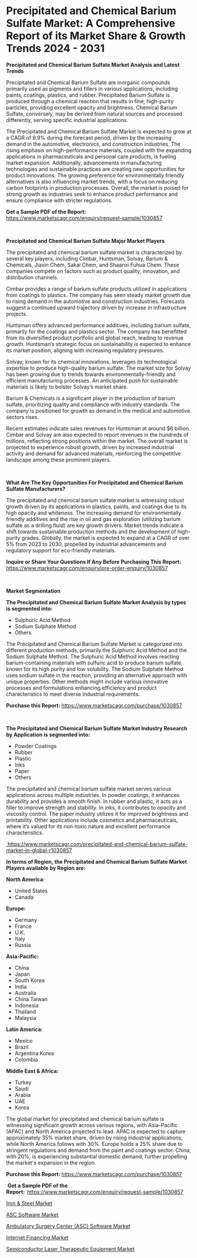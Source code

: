 <p><h1>Precipitated and Chemical Barium Sulfate Market: A Comprehensive Report of its Market Share & Growth Trends 2024 - 2031</h1></p><p><strong>Precipitated and Chemical Barium Sulfate Market Analysis and Latest Trends</strong></p>
<p><p>Precipitated and Chemical Barium Sulfate are inorganic compounds primarily used as pigments and fillers in various applications, including paints, coatings, plastics, and rubber. Precipitated Barium Sulfate is produced through a chemical reaction that results in fine, high-purity particles, providing excellent opacity and brightness. Chemical Barium Sulfate, conversely, may be derived from natural sources and processed differently, serving specific industrial applications.</p><p>The Precipitated and Chemical Barium Sulfate Market is expected to grow at a CAGR of 9.9% during the forecast period, driven by the increasing demand in the automotive, electronics, and construction industries. The rising emphasis on high-performance materials, coupled with the expanding applications in pharmaceuticals and personal care products, is fueling market expansion. Additionally, advancements in manufacturing technologies and sustainable practices are creating new opportunities for product innovations. The growing preference for environmentally friendly alternatives is also influencing market trends, with a focus on reducing carbon footprints in production processes. Overall, the market is poised for strong growth as industries seek to enhance product performance and ensure compliance with stricter regulations.</p></p>
<p><strong>Get a Sample PDF of the Report:&nbsp;</strong> <a href="https://www.marketscagr.com/enquiry/request-sample/1030857?utm_campaign=1836&utm_medium=2&utm_source=Github&utm_content=ia&utm_term=03122024&utm_id=precipitated-and-chemical-barium-sulfate">https://www.marketscagr.com/enquiry/request-sample/1030857</a></p>
<p>&nbsp;</p>
<p><strong>Precipitated and Chemical Barium Sulfate Major Market Players</strong></p>
<p><p>The precipitated and chemical barium sulfate market is characterized by several key players, including Cimbar, Huntsman, Solvay, Barium & Chemicals, Jiaxin Chem, Sakai Chem, and Shaanxi Fuhua Chem. These companies compete on factors such as product quality, innovation, and distribution channels.</p><p>Cimbar provides a range of barium sulfate products utilized in applications from coatings to plastics. The company has seen steady market growth due to rising demand in the automotive and construction industries. Forecasts suggest a continued upward trajectory driven by increase in infrastructure projects.</p><p>Huntsman offers advanced performance additives, including barium sulfate, primarily for the coatings and plastics sector. The company has benefitted from its diversified product portfolio and global reach, leading to revenue growth. Huntsman’s strategic focus on sustainability is expected to enhance its market position, aligning with increasing regulatory pressures.</p><p>Solvay, known for its chemical innovations, leverages its technological expertise to produce high-quality barium sulfate. The market size for Solvay has been growing due to trends towards environmentally-friendly and efficient manufacturing processes. An anticipated push for sustainable materials is likely to bolster Solvay’s market share.</p><p>Barium & Chemicals is a significant player in the production of barium sulfate, prioritizing quality and compliance with industry standards. The company is positioned for growth as demand in the medical and automotive sectors rises.</p><p>Recent estimates indicate sales revenues for Huntsman at around $6 billion. Cimbar and Solvay are also expected to report revenues in the hundreds of millions, reflecting strong positions within the market. The overall market is projected to experience robust growth, driven by increased industrial activity and demand for advanced materials, reinforcing the competitive landscape among these prominent players.</p></p>
<p>&nbsp;</p>
<p><strong>What Are The Key Opportunities For Precipitated and Chemical Barium Sulfate Manufacturers?</strong></p>
<p><p>The precipitated and chemical barium sulfate market is witnessing robust growth driven by its applications in plastics, paints, and coatings due to its high opacity and whiteness. The increasing demand for environmentally friendly additives and the rise in oil and gas exploration (utilizing barium sulfate as a drilling fluid) are key growth drivers. Market trends indicate a shift towards sustainable production methods and the development of high-purity grades. Globally, the market is expected to expand at a CAGR of over 5% from 2023 to 2030, propelled by industrial advancements and regulatory support for eco-friendly materials.</p></p>
<p><strong>Inquire or Share Your Questions If Any Before Purchasing This Report:</strong> <a href="https://www.marketscagr.com/enquiry/pre-order-enquiry/1030857?utm_campaign=1836&utm_medium=2&utm_source=Github&utm_content=ia&utm_term=03122024&utm_id=precipitated-and-chemical-barium-sulfate">https://www.marketscagr.com/enquiry/pre-order-enquiry/1030857</a></p>
<p>&nbsp;</p>
<p><strong>Market Segmentation</strong></p>
<p><strong>The Precipitated and Chemical Barium Sulfate Market Analysis by types is segmented into:</strong></p>
<p><ul><li>Sulphuric Acid Method</li><li>Sodium Sulphate Method</li><li>Others</li></ul></p>
<p><p>The Precipitated and Chemical Barium Sulfate Market is categorized into different production methods, primarily the Sulphuric Acid Method and the Sodium Sulphate Method. The Sulphuric Acid Method involves reacting barium-containing materials with sulfuric acid to produce barium sulfate, known for its high purity and low solubility. The Sodium Sulphate Method uses sodium sulfate in the reaction, providing an alternative approach with unique properties. Other methods might include various innovative processes and formulations enhancing efficiency and product characteristics to meet diverse industrial requirements.</p></p>
<p><strong>Purchase this Report:&nbsp;</strong><a href="https://www.marketscagr.com/purchase/1030857?utm_campaign=1836&utm_medium=2&utm_source=Github&utm_content=ia&utm_term=03122024&utm_id=precipitated-and-chemical-barium-sulfate">https://www.marketscagr.com/purchase/1030857</a></p>
<p>&nbsp;</p>
<p><strong>The Precipitated and Chemical Barium Sulfate Market Industry Research by Application is segmented into:</strong></p>
<p><ul><li>Powder Coatings</li><li>Rubber</li><li>Plastic</li><li>Inks</li><li>Paper</li><li>Others</li></ul></p>
<p><p>The precipitated and chemical barium sulfate market serves various applications across multiple industries. In powder coatings, it enhances durability and provides a smooth finish. In rubber and plastic, it acts as a filler to improve strength and stability. In inks, it contributes to opacity and viscosity control. The paper industry utilizes it for improved brightness and printability. Other applications include cosmetics and pharmaceuticals, where it’s valued for its non-toxic nature and excellent performance characteristics.</p></p>
<p><a href="https://www.marketscagr.com/precipitated-and-chemical-barium-sulfate-market-in-global-r1030857?utm_campaign=1836&utm_medium=2&utm_source=Github&utm_content=ia&utm_term=03122024&utm_id=precipitated-and-chemical-barium-sulfate">&nbsp;https://www.marketscagr.com/precipitated-and-chemical-barium-sulfate-market-in-global-r1030857</a></p>
<p><strong>In terms of Region, the Precipitated and Chemical Barium Sulfate Market Players available by Region are:</strong></p>
<p>
    <p> <strong> North America: </strong>
        <ul>
            <li>United States</li>
            <li>Canada</li>
        </ul>
        </p> 
    <p> <strong> Europe: </strong>
        <ul>
            <li>Germany</li>
            <li>France</li>
            <li>U.K.</li>
            <li>Italy</li>
            <li>Russia</li>
        </ul>
        </p> 
    <p> <strong> Asia-Pacific: </strong>
        <ul>
            <li>China</li>
            <li>Japan</li>
            <li>South Korea</li>
            <li>India</li>
            <li>Australia</li>
            <li>China Taiwan</li>
            <li>Indonesia</li>
            <li>Thailand</li>
            <li>Malaysia</li>
        </ul>
        </p> 
    <p> <strong> Latin America: </strong>
        <ul>
            <li>Mexico</li>
            <li>Brazil</li>
            <li>Argentina Korea</li>
            <li>Colombia</li>
        </ul>
        </p> 
    <p> <strong> Middle East & Africa: </strong>
        <ul>
            <li>Turkey</li>
            <li>Saudi</li>
            <li>Arabia</li>
            <li>UAE</li>
            <li>Korea</li>
        </ul>
    </p>
    </p>
<p><p>The global market for precipitated and chemical barium sulfate is witnessing significant growth across various regions, with Asia-Pacific (APAC) and North America projected to lead. APAC is expected to capture approximately 35% market share, driven by rising industrial applications, while North America follows with 30%. Europe holds a 25% share due to stringent regulations and demand from the paint and coatings sector. China, with 20%, is experiencing substantial domestic demand, further propelling the market's expansion in the region.</p></p>
<p><strong>Purchase this Report: </strong><a href="https://www.marketscagr.com/purchase/1030857?utm_campaign=1836&utm_medium=2&utm_source=Github&utm_content=ia&utm_term=03122024&utm_id=precipitated-and-chemical-barium-sulfate">https://www.marketscagr.com/purchase/1030857</a></p>
<p>&nbsp;<strong>Get a Sample PDF of the Report:&nbsp;&nbsp;</strong><a href="https://www.marketscagr.com/enquiry/request-sample/1030857?utm_campaign=1836&utm_medium=2&utm_source=Github&utm_content=ia&utm_term=03122024&utm_id=precipitated-and-chemical-barium-sulfate">https://www.marketscagr.com/enquiry/request-sample/1030857</a></p>
<p><strong></strong></p>
<p><p><a href="https://www.linkedin.com/pulse/charting-future-comprehensive-analysis-global-iron-steel-klb5e?utm_campaign=1836&utm_medium=2&utm_source=Github&utm_content=ia&utm_term=03122024&utm_id=precipitated-and-chemical-barium-sulfate">Iron & Steel Market</a></p><p><a href="https://issuu.com/reportprime-2/docs/asc-software-market-size-2030.pptx?utm_campaign=1836&utm_medium=2&utm_source=Github&utm_content=ia&utm_term=03122024&utm_id=precipitated-and-chemical-barium-sulfate">ASC Software Market</a></p><p><a href="https://issuu.com/reportprime-2/docs/ambulatory-surgery-center-asc-software-market-size?utm_campaign=1836&utm_medium=2&utm_source=Github&utm_content=ia&utm_term=03122024&utm_id=precipitated-and-chemical-barium-sulfate">Ambulatory Surgery Center (ASC) Software Market</a></p><p><a href="https://www.linkedin.com/pulse/internet-financing-market-trend-projected-continue-rapid-growth-fafje?utm_campaign=1836&utm_medium=2&utm_source=Github&utm_content=ia&utm_term=03122024&utm_id=precipitated-and-chemical-barium-sulfate">Internet Financing Market</a></p><p><a href="https://github.com/darenph8er/Market-Research-Report-List-1/blob/main/semiconductor-laser-therapeutic-equipment-market.md?utm_campaign=1836&utm_medium=2&utm_source=Github&utm_content=ia&utm_term=03122024&utm_id=precipitated-and-chemical-barium-sulfate">Semiconductor Laser Therapeutic Equipment Market</a></p></p>